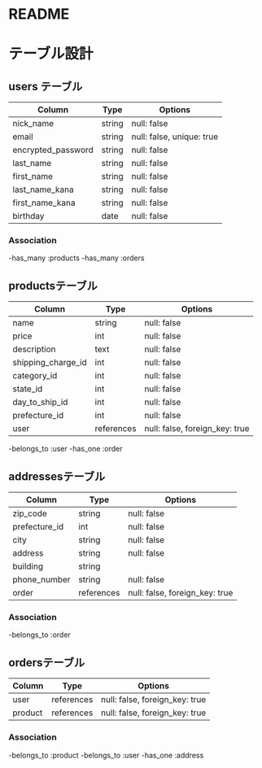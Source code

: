 # README

# テーブル設計

## users テーブル

| Column                    | Type   | Options                   |
| ------------------------- | ------ | ------------------------- |
| nick_name                 | string | null: false               |
| email                     | string | null: false, unique: true |
| encrypted_password        | string | null: false               |
| last_name                 | string | null: false               |
| first_name                | string | null: false               |
| last_name_kana            | string | null: false               |
| first_name_kana           | string | null: false               |
| birthday                  | date   | null: false               |

### Association

-has_many :products
-has_many :orders

## productsテーブル

| Column              | Type       | Options                        |
| ------------------- | ---------- | ------------------------------ |
| name                | string     | null: false                    |
| price               | int        | null: false                    |
| description         | text       | null: false                    |
| shipping_charge_id  | int        | null: false                    |
| category_id         | int        | null: false                    |
| state_id            | int        | null: false                    |
| day_to_ship_id      | int        | null: false                    |
| prefecture_id       | int        | null: false                    |
| user                | references | null: false, foreign_key: true |

-belongs_to :user
-has_one :order

## addressesテーブル

| Column        | Type       | Options  
| ------------- | ---------- | ------------------------------ |
| zip_code      | string     | null: false                    |
| prefecture_id | int        | null: false                    |
| city          | string     | null: false                    |
| address       | string     | null: false                    |
| building      | string     |                                |
| phone_number  | string     | null: false                    |
| order         | references | null: false, foreign_key: true |

### Association

-belongs_to :order

## ordersテーブル

| Column              | Type       | Options                        |
| ------------------- | ---------- | ------------------------------ |
| user                | references | null: false, foreign_key: true |
| product             | references | null: false, foreign_key: true |

### Association

-belongs_to :product
-belongs_to :user
-has_one :address